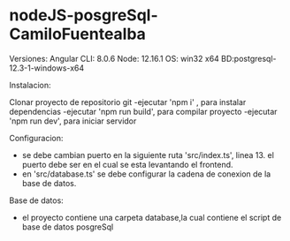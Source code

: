 # nodeJS-posgreSql-CamiloFuentealba

Versiones: Angular CLI: 8.0.6 Node: 12.16.1 OS: win32 x64 BD:postgresql-12.3-1-windows-x64

Instalacion:

Clonar proyecto de repositorio git 
-ejecutar 'npm i' , para instalar dependencias
-ejecutar 'npm run build', para compilar proyecto
-ejecutar 'npm run dev', para iniciar servidor

Configuracion:
- se debe cambian puerto en la siguiente ruta 'src/index.ts', linea 13.
  el puerto debe ser en el cual se esta levantando el frontend.
- en 'src/database.ts' se debe configurar la cadena de conexion de la base de datos.
  
Base de datos:
- el proyecto contiene una carpeta database,la cual contiene el script de base de datos posgreSql
  
